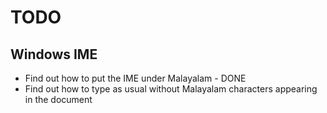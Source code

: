 TODO
=========

Windows IME
----------

* Find out how to put the IME under Malayalam - DONE
* Find out how to type as usual without Malayalam characters appearing in the document
